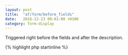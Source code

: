 ```yaml
---
layout: post
title:  "af/form/before_fields"
date:   2016-12-23 00:01:00 +0100
category: form-display
---
```


Triggered right before the fields and after the description.

{% highlight php startinline %}
<?php

function before_fields( $form, $args ) {
    echo 'Before fields and after description';
}
add_action( 'af/form/before_fields', 'before_fields' );
add_action( 'af/form/before_fields/id=FORM_ID', 'before_fields' );
add_action( 'af/form/before_fields/key=FORM_KEY', 'before_fields' );

{% endhighlight %}